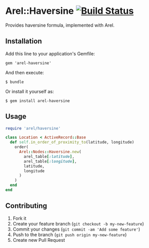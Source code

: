 # Arel::Haversine [![Build Status](https://secure.travis-ci.org/jswanner/arel-haversine.png?branch=master)](https://travis-ci.org/jswanner/arel-haversine)

Provides haversine formula, implemented with Arel.

## Installation

Add this line to your application's Gemfile:

    gem 'arel-haversine'

And then execute:

    $ bundle

Or install it yourself as:

    $ gem install arel-haversine

## Usage

``` ruby
require 'arel/haversine'

class Location < ActiveRecord::Base
  def self.in_order_of_proximity_to(latitude, longitude)
    order(
      Arel::Nodes::Haversine.new(
        arel_table[:latitude],
        arel_table[:longitude],
        latitude,
        longitude
      )
    )
  end
end
```

## Contributing

1. Fork it
2. Create your feature branch (`git checkout -b my-new-feature`)
3. Commit your changes (`git commit -am 'Add some feature'`)
4. Push to the branch (`git push origin my-new-feature`)
5. Create new Pull Request
